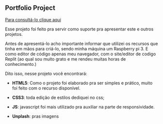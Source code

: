 ## Portfolio Project

[Para consultá-lo clique aqui](https://Landing-Page.wellytonsdj.repl.co)

Esse projeto foi feito pra servir como suporte pra apresentar este e outros projetos.

Antes de apresentá-lo acho importante informar que utilizei os recursos que tinha em mãos para criá-lo, sendo minha máquina um Raspberry pi 3. E como editor de código apenas meu navegador, com o site/editor de codigo Replit (ao qual sou muito grato e me rendeu muitas horas de conhecimento.)

Dito isso, nesse projeto você encontrará:

+ **HTML5**: Como o projeto foi elaborado pra ser simples e prático, muito foi feito com o recurso disponível.

+ **CSS3**: toda edição de estilos dediquei no css;

+ **JS**: javascript foi mais utilizado pra auxiliar na parte de responsividade.

+ **Unplash**: pras imagens

